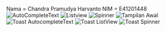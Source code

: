 Nama  = Chandra Pramudya Harvanto
NIM   = E41201448
![AutoCompleteText](https://user-images.githubusercontent.com/80252214/136357062-39642ca1-2834-4600-b987-2b7e33b340fe.png)
![Listview](https://user-images.githubusercontent.com/80252214/136357070-0fe44e85-9a30-488b-a8bc-9dfb41ddf64c.png)
![Spinner](https://user-images.githubusercontent.com/80252214/136357074-67df478b-f24e-4b9a-84dc-b730c3809439.png)
![Tampilan Awal](https://user-images.githubusercontent.com/80252214/136357080-d888c2d4-efd2-49ae-9d5a-3c8a355927fb.png)
![Toast AutocompleteText](https://user-images.githubusercontent.com/80252214/136357085-ef6f194b-a7cf-4c8c-9da2-5e3a5721dd89.png)
![Toast ListView](https://user-images.githubusercontent.com/80252214/136357088-51653eb7-341e-4cfc-9d3c-6ed7fe589b27.png)
![Toast Spinner](https://user-images.githubusercontent.com/80252214/136357090-2200a040-add8-4477-9d00-abe8ed5ffc68.png)
